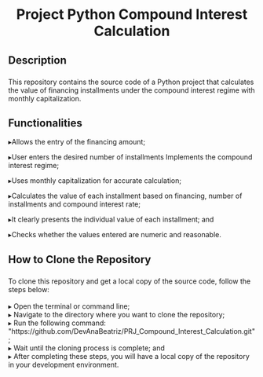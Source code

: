 <h1 align="center">Project Python Compound Interest Calculation</h1>

###

<h2 align="left">Description</h2>

###

<p align="left">This repository contains the source code of a Python project that calculates the value of financing installments under the compound interest regime with monthly capitalization.
</p>


###

<h2 align="left">Functionalities</h2>

<p align="left">
▸Allows the entry of the financing amount;

▸User enters the desired number of installments Implements the compound interest regime;

▸Uses monthly capitalization for accurate calculation;


▸Calculates the value of each installment based on financing, number of installments and compound interest rate;


▸It clearly presents the individual value of each installment; and


▸Checks whether the values ​​entered are numeric and reasonable.
  

</p>

###


###

<h2 align="left">How to Clone the Repository</h2>

###

<p align="left">To clone this repository and get a local copy of the source code, follow the steps below:<br><br>▸ Open the terminal or command line;<br>▸ Navigate to the directory where you want to clone the repository;<br>▸ Run the following command: "https://github.com/DevAnaBeatriz/PRJ_Compound_Interest_Calculation.git";<br>▸ Wait until the cloning process is complete; and<br>▸ After completing these steps, you will have a local copy of the repository in your development environment.</p>

###


